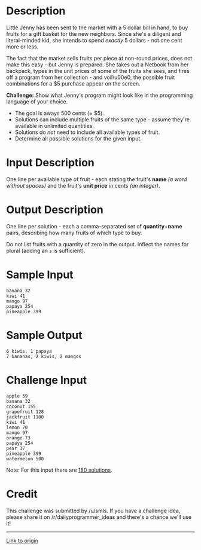 # Description

Little Jenny has been sent to the market with a 5 dollar bill in hand, to buy
fruits for a gift basket for the new neighbors. Since she's a diligent and
literal-minded kid, she intends to spend *exactly* 5 dollars - not one cent more
or less.

The fact that the market sells fruits per piece at non-round prices, does not
make this easy - but Jenny is prepared. She takes out a Netbook from her
backpack, types in the unit prices of some of the fruits she sees, and fires
off a program from her collection - and voil\u00e0, the possible fruit combinations for a $5 purchase appear on the screen.

**Challenge:** Show what Jenny's program might look like in the
programming language of your choice.

* The goal is aways 500 cents (= $5).
* Solutions can include multiple fruits of the same type - assume they're available in unlimited quantities.
* Solutions do *not* need to include all available types of fruit.
* Determine all possible solutions for the given input.

# Input Description

One line per available type of fruit - each stating the fruit's **name** *(a word without
spaces)* and the fruit's **unit price** in cents *(an integer)*.

# Output Description

One line per solution - each a comma-separated set of **quantity**+**name**
pairs, describing how many fruits of which type to buy.

Do not list fruits with a quantity of zero in the output. Inflect the names for plural (adding an `s` is sufficient).

# Sample Input

    banana 32
    kiwi 41
    mango 97
    papaya 254
    pineapple 399

# Sample Output

    6 kiwis, 1 papaya
    7 bananas, 2 kiwis, 2 mangos

# Challenge Input

    apple 59
    banana 32
    coconut 155
    grapefruit 128
    jackfruit 1100
    kiwi 41
    lemon 70
    mango 97
    orange 73
    papaya 254
    pear 37
    pineapple 399
    watermelon 500

Note: For this input there are [180 solutions](http://pastebin.com/raw.php?i=7S7pnUyL).

# Credit

This challenge was submitted by /u/smls. If you have a challenge idea, please share it on /r/dailyprogrammer_ideas and there's a chance we'll use it!

---

[Link to origin](https://www.reddit.com/r/dailyprogrammer/3v4zsf)